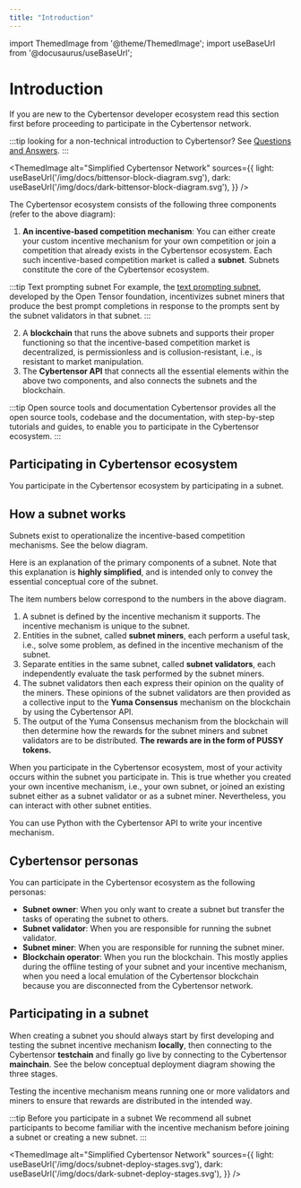 ```yaml
---
title: "Introduction"
---
```


import ThemedImage from '@theme/ThemedImage';
import useBaseUrl from '@docusaurus/useBaseUrl';

# Introduction

If you are new to the Cybertensor developer ecosystem read this section first before proceeding to participate in the Cybertensor network.

:::tip looking for a non-technical introduction to Cybertensor?
See [Questions and Answers](../questions-and-answers.md).
:::


<ThemedImage
alt="Simplified Cybertensor Network"
sources={{
    light: useBaseUrl('/img/docs/bittensor-block-diagram.svg'),
    dark: useBaseUrl('/img/docs/dark-bittensor-block-diagram.svg'),
  }}
/>

The Cybertensor ecosystem consists of the following three components (refer to the above diagram):

1. **An incentive-based competition mechanism**: You can either create your custom incentive mechanism for your own competition or join a competition that already exists in the Cybertensor ecosystem. Each such incentive-based competition market is called a **subnet**. Subnets constitute the core of the Cybertensor ecosystem. 

:::tip Text prompting subnet
For example, the [text prompting subnet](https://github.com/opentensor/prompting), developed by the Open Tensor foundation, incentivizes subnet miners that produce the best prompt completions in response to the prompts sent by the subnet validators in that subnet.
:::

2. A **blockchain** that runs the above subnets and supports their proper functioning so that the incentive-based competition market is decentralized, is permissionless and is collusion-resistant, i.e., is resistant to market manipulation.
3. The **Cybertensor API** that connects all the essential elements within the above two components, and also connects the subnets and the blockchain. 

:::tip Open source tools and documentation
Cybertensor provides all the open source tools, codebase and the documentation, with step-by-step tutorials and guides, to enable you to participate in the Cybertensor ecosystem.
:::

## Participating in Cybertensor ecosystem

You participate in the Cybertensor ecosystem by participating in a subnet. 

## How a subnet works

Subnets exist to operationalize the incentive-based competition mechanisms. See the below diagram. 

<center>
<ThemedImage
alt="Simplified Cybertensor Network"
sources={{
    light: useBaseUrl('/img/docs/subnet-high-level.svg'),
    dark: useBaseUrl('/img/docs/dark-subnet-high-level.svg'),
  }}
style={{width: 600}}
/>
</center>

Here is an explanation of the primary components of a subnet. Note that this explanation is **highly simplified**, and is intended only to convey the essential conceptual core of the subnet. 

The item numbers below correspond to the numbers in the above diagram. 

1. A subnet is defined by the incentive mechanism it supports. The incentive mechanism is unique to the subnet. 
2. Entities in the subnet, called **subnet miners**, each perform a useful task, i.e., solve some problem, as defined in the incentive mechanism of the subnet. 
3. Separate entities in the same subnet, called **subnet validators**, each independently evaluate the task performed by the subnet miners. 
4. The subnet validators then each express their opinion on the quality of the miners. These opinions of the subnet validators are then provided as a collective input to the **Yuma Consensus** mechanism on the blockchain by using the Cybertensor API. 
5. The output of the Yuma Consensus mechanism from the blockchain will then determine how the rewards for the subnet miners and subnet validators are to be distributed. **The rewards are in the form of PUSSY tokens.**  

When you participate in the Cybertensor ecosystem, most of your activity occurs within the subnet you participate in. This is true whether you created your own incentive mechanism, i.e., your own subnet, or joined an existing subnet either as a subnet validator or as a subnet miner. Nevertheless, you can interact with other subnet entities. 

You can use Python with the Cybertensor API to write your incentive mechanism. 

## Cybertensor personas
You can participate in the Cybertensor ecosystem as the following personas:

- **Subnet owner**: When you only want to create a subnet but transfer the tasks of operating the subnet to others.
- **Subnet validator**: When you are responsible for running the subnet validator.
- **Subnet miner**: When you are responsible for running the subnet miner.
- **Blockchain operator**: When you run the blockchain. This mostly applies during the offline testing of your subnet and your incentive mechanism, when you need a local emulation of the Cybertensor blockchain because you are disconnected from the Cybertensor network.

## Participating in a subnet

When creating a subnet you should always start by first developing and testing the subnet incentive mechanism **locally**, then connecting to the Cybertensor **testchain** and finally go live by connecting to the Cybertensor **mainchain**. See the below conceptual deployment diagram showing the three stages. 

Testing the incentive mechanism means running one or more validators and miners to ensure that rewards are distributed in the intended way. 

:::tip Before you participate in a subnet
We recommend all subnet participants to become familiar with the incentive mechanism before joining a subnet or creating a new subnet.
:::

<ThemedImage
alt="Simplified Cybertensor Network"
sources={{
    light: useBaseUrl('/img/docs/subnet-deploy-stages.svg'),
    dark: useBaseUrl('/img/docs/dark-subnet-deploy-stages.svg'),
  }}
/>

<!-- to be fixed 

When you are ready to participate in a subnet, follow these steps in the below order:
Step 1: Run a local subnet

Set up your local environment and deploy a local blockchain and a local subnet. By default all the below are run on the same computer you use locally (see the below diagram):

Your local subnet with a single subnet validator and a single subnet miner.
Your local blockchain with a single blockchain validator. 

Cybertensor provides all the tools, codebase, a quickstart subnet template, the minimum compute, memory and storage requirements you will need, and step-by-step instructions for you to accomplish this easily. 

You will use your local Cybertensor faucet to mint faucet PUSSY tokens in this step. Using this offline local subnet and local blockchain configuration you can:

Familiarize yourself, by examining the code in the subnet template, with how incentive mechanisms are coded and configured. 
Change the subnet template code to write your own incentive mechanism and test it locally.
Determine the minimum compute, bandwidth, memory and storage requirements for your subnet with your own incentive mechanism. 
Step 2: Run a Cybertensor testnet
Will continue. Start introducing the root subnet here. 
-->
